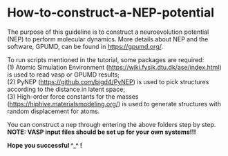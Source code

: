 # How-to-construct-a-NEP-potential
The purpose of this guideline is to construct a neuroevolution potential (NEP) to perform molecular dynamics. More details about NEP and the software, GPUMD, can be found in https://gpumd.org/.

To run scripts mentioned in the tutorial, some packages are required:  
(1) Atomic Simulation Environment (https://wiki.fysik.dtu.dk/ase/index.html) is used to read vasp or GPUMD results;  
(2) PyNEP (https://github.com/bigd4/PyNEP) is used to pick structures according to the distance in latent space;  
(3) High-order force constants for the masses (https://hiphive.materialsmodeling.org/) is used to generate structures with random displacement for atoms. 

You can construct a nep through entering the above folders step by step.  
__NOTE: VASP input files should be set up for your own systems!!!__   

__Hope you successful ^_^ !__
